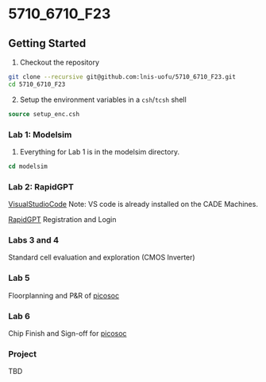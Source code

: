 # 5710_6710_F23

## Getting Started

1. Checkout the repository
```sh
git clone --recursive git@github.com:lnis-uofu/5710_6710_F23.git
cd 5710_6710_F23
```
2. Setup the environment variables in a `csh`/`tcsh` shell
```csh
source setup_enc.csh
```
### Lab 1: Modelsim
  1. Everything for Lab 1 is in the modelsim directory.
```csh
cd modelsim
```
### Lab 2: RapidGPT
  [VisualStudioCode](https://code.visualstudio.com/download) Note: VS code is already installed on the CADE Machines.
  
  [RapidGPT](https://getrapidgpt.rapidsilicon.com/User/SignUp) Registration and Login

### Labs 3 and 4
  Standard cell evaluation and exploration (CMOS Inverter)

### Lab 5
  Floorplanning and P&R of [picosoc](https://github.com/YosysHQ/picorv32/tree/master)

### Lab 6
Chip Finish and Sign-off for [picosoc](https://github.com/YosysHQ/picorv32/tree/master)

### Project
  TBD
  
